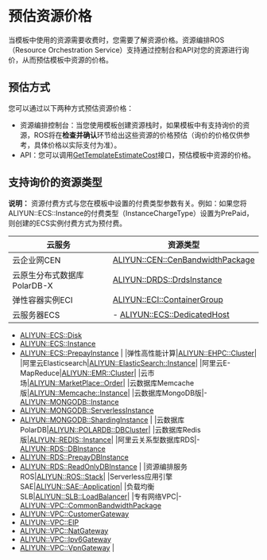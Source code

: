 # 预估资源价格

当模板中使用的资源需要收费时，您需要了解资源价格。资源编排ROS（Resource Orchestration Service）支持通过控制台和API对您的资源进行询价，从而预估模板中资源的价格。

## 预估方式

您可以通过以下两种方式预估资源价格：

-   资源编排控制台：当您使用模板创建资源栈时，如果模板中有支持询价的资源，ROS将在**检查并确认**环节给出这些资源的价格预估（询价的价格仅供参考，具体价格以实际支付为准）。
-   API：您可以调用[GetTemplateEstimateCost](/cn.zh-CN/API参考/模板相关接口/GetTemplateEstimateCost.md)接口，预估模板中资源的价格。

## 支持询价的资源类型

**说明：** 资源付费方式与您在模板中设置的付费类型参数有关。例如：如果您将ALIYUN::ECS::Instance的付费类型（InstanceChargeType）设置为PrePaid，则创建的ECS实例付费方式为预付费。

|云服务|资源类型|
|---|----|
|云企业网CEN|[ALIYUN::CEN::CenBandwidthPackage](/cn.zh-CN/资源类型/CEN/ALIYUN::CEN::CenBandwidthPackage.md)|
|云原生分布式数据库PolarDB-X|[ALIYUN::DRDS::DrdsInstance](/cn.zh-CN/资源类型/DRDS/ALIYUN::DRDS::DrdsInstance.md)|
|弹性容器实例ECI|[ALIYUN::ECI::ContainerGroup](/cn.zh-CN/资源类型/ECI/ALIYUN::ECI::ContainerGroup.md)|
|云服务器ECS|-   [ALIYUN::ECS::DedicatedHost](/cn.zh-CN/资源类型/ECS/ALIYUN::ECS::DedicatedHost.md)
-   [ALIYUN::ECS::Disk](/cn.zh-CN/资源类型/ECS/ALIYUN::ECS::Disk.md)
-   [ALIYUN::ECS::Instance](/cn.zh-CN/资源类型/ECS/ALIYUN::ECS::Instance.md)
-   [ALIYUN::ECS::PrepayInstance](/cn.zh-CN/资源类型/ECS/ALIYUN::ECS::PrepayInstance.md) |
|弹性高性能计算|[ALIYUN::EHPC::Cluster](/cn.zh-CN/资源类型/EHPC/ALIYUN::EHPC::Cluster.md)|
|阿里云Elasticsearch|[ALIYUN::ElasticSearch::Instance](/cn.zh-CN/资源类型/ElasticSearch/ALIYUN::ElasticSearch::Instance.md)|
|阿里云E-MapReduce|[ALIYUN::EMR::Cluster](/cn.zh-CN/资源类型/EMR/ALIYUN::EMR::Cluster.md)|
|云市场|[ALIYUN::MarketPlace::Order](/cn.zh-CN/资源类型/MarketPlace/ALIYUN::MarketPlace::Order.md)|
|云数据库Memcache版|[ALIYUN::Memcache::Instance](/cn.zh-CN/资源类型/Memcache/ALIYUN::Memcache::Instance.md)|
|云数据库MongoDB版|-   [ALIYUN::MONGODB::Instance](/cn.zh-CN/资源类型/MongoDB/ALIYUN::MONGODB::Instance.md)
-   [ALIYUN::MONGODB::ServerlessInstance](/cn.zh-CN/资源类型/MongoDB/ALIYUN::MONGODB::ServerlessInstance.md)
-   [ALIYUN::MONGODB::ShardingInstance](/cn.zh-CN/资源类型/MongoDB/ALIYUN::MONGODB::ShardingInstance.md) |
|云数据库PolarDB|[ALIYUN::POLARDB::DBCluster](/cn.zh-CN/资源类型/POLARDB/ALIYUN::POLARDB::DBCluster.md)|
|云数据库Redis版|[ALIYUN::REDIS::Instance](/cn.zh-CN/资源类型/Redis/ALIYUN::REDIS::Instance.md)|
|阿里云关系型数据库RDS|-   [ALIYUN::RDS::DBInstance](/cn.zh-CN/资源类型/RDS/ALIYUN::RDS::DBInstance.md)
-   [ALIYUN::RDS::PrepayDBInstance](/cn.zh-CN/资源类型/RDS/ALIYUN::RDS::PrepayDBInstance.md)
-   [ALIYUN::RDS::ReadOnlyDBInstance](/cn.zh-CN/资源类型/RDS/ALIYUN::RDS::ReadOnlyDBInstance.md) |
|资源编排服务ROS|[ALIYUN::ROS::Stack](/cn.zh-CN/资源类型/ROS/ALIYUN::ROS::Stack.md)|
|Serverless应用引擎SAE|[ALIYUN::SAE::Application](/cn.zh-CN/资源类型/SAE/ALIYUN::SAE::Application.md)|
|负载均衡SLB|[ALIYUN::SLB::LoadBalancer](/cn.zh-CN/资源类型/SLB/ALIYUN::SLB::LoadBalancer.md)|
|专有网络VPC|-   [ALIYUN::VPC::CommonBandwidthPackage](/cn.zh-CN/资源类型/VPC/ALIYUN::VPC::CommonBandwidthPackage.md)
-   [ALIYUN::VPC::CustomerGateway](/cn.zh-CN/资源类型/VPC/ALIYUN::VPC::CustomerGateway.md)
-   [ALIYUN::VPC::EIP](/cn.zh-CN/资源类型/VPC/ALIYUN::VPC::EIP.md)
-   [ALIYUN::VPC::NatGateway](/cn.zh-CN/资源类型/VPC/ALIYUN::VPC::NatGateway.md)
-   [ALIYUN::VPC::Ipv6Gateway](/cn.zh-CN/资源类型/VPC/ALIYUN::VPC::Ipv6Gateway.md)
-   [ALIYUN::VPC::VpnGateway](/cn.zh-CN/资源类型/VPC/ALIYUN::VPC::VpnGateway.md) |

